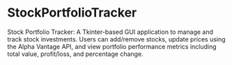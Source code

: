 # StockPortfolioTracker
Stock Portfolio Tracker: A Tkinter-based GUI application to manage and track stock investments. Users can add/remove stocks, update prices using the Alpha Vantage API, and view portfolio performance metrics including total value, profit/loss, and percentage change.
